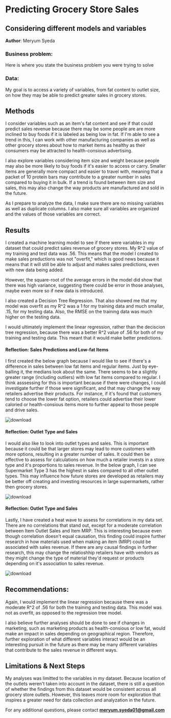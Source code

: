 # Predicting Grocery Store Sales 
## Considering different models and variables 

**Author**: Meryum Syeda

### Business problem:

Here is where you state the business problem you were trying to solve


### Data:
My goal is to access a variety of variables, from fat content to outlet size, on how they may be able to predict greater sales in grocery stores. 


## Methods

I consider variables such as an item's fat content and see if that could predict sales revenue because there may be some people are are more inclined to buy foods if it is labeled as being low in fat. If I'm able to see a trend in this, I can work with other manufacturing companies as well as other grocery stores about how to market items as healthy as their consumers may be attracted to health-consious advertising.  

I also explore variables considering item size and weight because people may also be more likely to buy foods if it's easier to access or carry. Smaller items are generally more compact and easier to travel with, meaning that a packet of 10 protein bars may contribute to a greater number in sales compared to buying it in bulk. If a trend is found between item size and sales, this may also change the way products are manufactured and sold in the future. 

As I prepare to analyze the data, I make sure there are no missing variables as well as duplicate columns. I also make sure all variables are organized and the values of those variables are correct. 

## Results

I created a machine learning model to see if there were variables in my dataset that could predict sales revenue of grocery stores. My R^2 value of my training and test data was .56. This means that the model I created to make sales preductions was not "overfit," which is good news because it means that it will still be able to adjust and makes sales predictions, even with new data being added. 

However, the square-root of the average errors in the model did show that there was high variance, suggesting there could be error in those analyses, maybe even more so if new data is introduced. 

I also created a Decision Tree Regression. That also showed me that my model was overfit as my R^2 was a 1 for my training data and much smallar, .15, for my testing data. Also, the RMSE on the training data was much higher on the testing data.  

I would ultimately implement the linear regression, rather than the deciscion tree regression, because there was a better R^2 value of .56 for both of my training and testing data. This meant that it would make better predictions. 



#### Reflection: Sales Predictions and Low-fat Items 


I first created the below graph because I would like to see if there's a difference in sales between low fat items and regular items. Just by eye-balling it, the medians look about the same. There seems to be a slightly greater range (including outliers) with low fat items compared to regular. I think asssessing for this is important because if there were changes, I could investigate further if those were significant, and that may change the way retailers advertise their products. For instance, if it's found that customers tend to choose the lower fat option, retailers could advertise their lower caloried or health-consious items more to further appeal to those people and drive sales.

![download](https://user-images.githubusercontent.com/101068535/167980577-6563db81-0aba-41e2-9eba-1000b0c0fe27.png)



#### Reflection: Outlet Type and Sales 

I would also like to look into outlet types and sales. This is important because it could be that larger stores may lead to more customers with more options, resulting in a greater number of sales. It could then be effective to assess for calculations on how much a retailer invests in a store type and it's proportions to sales revenue. In the below graph, I can see Supermarket Type 3 has the highest in sales compared to all other outlet types. This may influence how future stores are developed as retailers may be better off creating and investing resources in large supermarkets, rather then grocery stores.

![download](https://user-images.githubusercontent.com/101068535/167980689-c6b6a2a2-1041-4efa-996f-c18a528cecbd.png)

#### Reflection: Outlet Type and Sales

Lastly, I have created a heat wave to assess for correlations in my data set. There are no correlations that stand out, except for a moderate correlation between Item Outlet Sales and Item MRP. This is interesting because even though correlation doesn't equal causation, this finding could inspire further research in how materials used when making an item (MRP) could be associated with sales revenue. If there are any causal findings in further research, this may change the relatioshhip retailers have with vendors as they might change the type of material they'd request or products depending on it's association to sales revenue.

![download](https://user-images.githubusercontent.com/101068535/167980854-b14eea25-6ab5-4a28-82ba-ab66e365a8aa.png)



## Recommendations:

Again, I would implement the linear regression because there was a moderate R^2 of .56 for both the training and testing data. This model was not as overfit, as opposed to the regression tree model.

I also believe further analyses should be done to see if changes in marketing, such as marketing products as health-consious or low fat, would make an impact in sales depending on geographical region. Therefore, further exploration of what different variables interact would be an interesting pursuit in the future as there may be many different variables that contribute to the sales revenue in different ways. 

## Limitations & Next Steps

My analyses was limitted to the variables in my dataset. Because location of the outlets weren't taken into account in the dataset, there is still a question of whether the findings from this dataset would be consistent across all grocery store outlets. However, this leaves more room for exploration that inspires a greater need for data collection and analyzation in the future. 


For any additional questions, please contact **meryum.syeda01@gmail.com**

